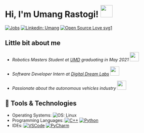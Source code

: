 # Hi, I'm Umang Rastogi! <img src="https://raw.githubusercontent.com/nixin72/nixin72/master/wave.gif" width="40">

[![Jobs](https://img.shields.io/badge/Looking%20for%20a%20job%3F-Yes-green.svg)](https://shields.io/)
[![Linkedin: Umang](https://img.shields.io/badge/-Umang-blue?style=flat-square&logo=Linkedin&logoColor=white&link=https://www.linkedin.com/in/urastogi96/)](https://www.linkedin.com/in/urastogi96/)
[![Open Source Love svg1](https://badges.frapsoft.com/os/v1/open-source.svg?v=103)](https://github.com/ellerbrock/open-source-badges/)
<!--[![Website shields.io](https://img.shields.io/website-up-down-green-red/http/shields.io.svg)](https://urastogi.wordpress.com/)-->

## Little bit about me
- <p><em>Robotics Masters Student at <a href="https://robotics.umd.edu/">UMD</a> graduating in May 2021 <img src="https://media1.giphy.com/media/VGQh2JdmphZHUBT0Bi/giphy.gif" width="30"> </em></p>
- <p><em>Software Developer Intern at <a href="https://www.digitaldreamlabs.com/">Digital Dream Labs</a> <img src="https://media.giphy.com/media/WUlplcMpOCEmTGBtBW/giphy.gif" width="30"> </em></p>
- <p><em>Passionate about the autonomous vehicles industry <img src="https://media2.giphy.com/media/10KTzf4qO2mMY8/giphy.gif" width="30"> </em></p>

## 🔧 Tools & Technologies
- Operating Systems: ![OS: Linux](https://img.shields.io/badge/OS-Ubuntu-informational?style=flat&logo=linux&logoColor=white&color=orange)
- Programming Languages: [![C++](https://img.shields.io/badge/Code-C++-informational?style=flat&logo=c%2B%2B&logoColor=white&color=blue)](https://www.cplusplus.com/) [![Python](https://img.shields.io/badge/Code-Python-informational?style=flat&logo=python&logoColor=white&color=green)](https://www.python.org/)
- IDEs: [![VSCode](https://img.shields.io/badge/Editor-VS_Code-informational?style=flat&logo=visual-studio-code&logoColor=white&color=blue)](https://code.visualstudio.com/) [![PyCharm](https://img.shields.io/badge/Editor-PyCharm-informational?style=flat&logo=jetbrains&logoColor=white&color=green)](https://www.jetbrains.com/pycharm/) 
